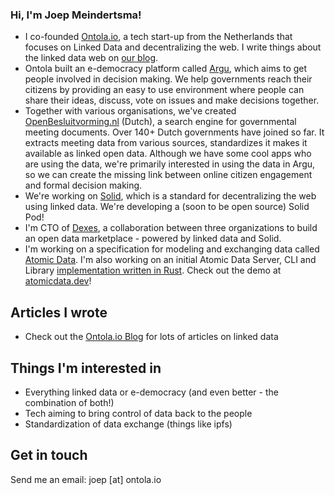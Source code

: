 ### Hi, I'm Joep Meindertsma!

- I co-founded [Ontola.io](https://ontola.io), a tech start-up from the Netherlands that focuses on Linked Data and decentralizing the web. I write things about the linked data web on [our blog](https://ontola.io/blog).
- Ontola built an e-democracy platform called [Argu](https://argu.co), which aims to get people involved in decision making. We help governments reach their citizens by providing an easy to use environment where people can share their ideas, discuss, vote on issues and make decisions together.
- Together with various organisations, we've created [OpenBesluitvorming.nl](openbesluitvorming.nl/) (Dutch), a search engine for governmental meeting documents. Over 140+ Dutch governments have joined so far. It extracts meeting data from various sources, standardizes it makes it available as linked open data. Although we have some cool apps who are using the data, we're primarily interested in using the data in Argu, so we can create the missing link between online citizen engagement and formal decision making.
- We're working on [Solid](https://solid.mit.edu/), which is a standard for decentralizing the web using linked data. We're developing a (soon to be open source) Solid Pod!
- I'm CTO of [Dexes](https://dexes.nl), a collaboration between three organizations to build an open data marketplace - powered by linked data and Solid.
- I'm working on a specification for modeling and exchanging data called [Atomic Data](https://docs.atomicdata.dev). I'm also working on an initial Atomic Data Server, CLI  and Library [implementation written in Rust](https://github.com/joepio/atomic). Check out the demo at [atomicdata.dev](https://atomicdata.dev/)!

## Articles I wrote

- Check out the [Ontola.io Blog](https://ontola.io/blog) for lots of articles on linked data

## Things I'm interested in

- Everything linked data or e-democracy (and even better - the combination of both!)
- Tech aiming to bring control of data back to the people
- Standardization of data exchange (things like ipfs)

## Get in touch

Send me an email: joep [at] ontola.io 
